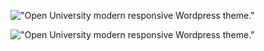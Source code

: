 !["Open University modern responsive Wordpress theme."](https://github.com/rusahang/university/blob/master/screenshot/open-university-front.jpg "Open University modern responsive Wordpress theme.")

!["Open University modern responsive Wordpress theme."](https://github.com/rusahang/university/blob/master/screenshot/open-university-backend.jpg "Open University modern responsive Wordpress theme.")